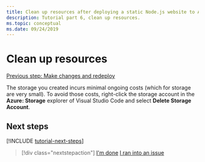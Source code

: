 ```yaml
---
title: Clean up resources after deploying a static Node.js website to Azure
description: Tutorial part 6, clean up resources.
ms.topic: conceptual
ms.date: 09/24/2019
---
```


# Clean up resources

[Previous step: Make changes and redeploy](tutorial-vscode-static-website-node-05.md)

The storage you created incurs minimal ongoing costs (which for storage are very small). To avoid those costs, right-click the storage account in the **Azure: Storage** explorer of Visual Studio Code and select **Delete Storage Account**.

## Next steps

[!INCLUDE [tutorial-next-steps](includes/tutorial-next-steps.md)]

> [!div class="nextstepaction"]
> [I'm done](node-howto-create-static-site-jamstack.md) [I ran into an issue](https://www.research.net/r/PWZWZ52?tutorial=node-deployment-staticwebsite&step=clean-up-resources)
